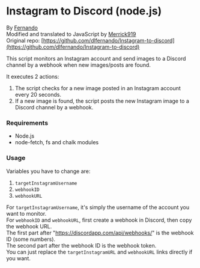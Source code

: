 # Instagram to Discord (node.js)
By [Fernando](https://github.com/dlfernando/)\
Modified and translated to JavaScript by [Merrick919](https://github.com/Merrick919)\
Original repo: [https://github.com/dlfernando/Instagram-to-discord](https://github.com/dlfernando/Instagram-to-discord)

This script monitors an Instagram account and send images to a Discord channel by a webhook when new images/posts are found.

It executes 2 actions:
1. The script checks for a new image posted in an Instagram account every 20 seconds.
2. If a new image is found, the script posts the new Instagram image to a Discord channel by a webhook.

### Requirements

- Node.js
- node-fetch, fs and chalk modules

### Usage

Variables you have to change are:
1. `targetInstagramUsername`
2. `webhookID`
3. `webhookURL`

For `targetInstagramUsername`, it's simply the username of the account you want to monitor.\
For `webhookID` and `webhookURL`, first create a webhook in Discord, then copy the webhook URL.\
The first part after "https://discordapp.com/api/webhooks/" is the webhook ID (some numbers).\
The second part after the webhook ID is the webhook token.\
You can just replace the `targetInstagramURL` and `webhookURL` links directly if you want.
